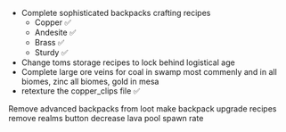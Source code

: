 - Complete sophisticated backpacks crafting recipes
    - Copper ✅
    - Andesite ✅
    - Brass ✅
    - Sturdy ✅
- Change toms storage recipes to lock behind logistical age
- Complete large ore veins for coal in swamp most commenly and in all biomes, zinc all biomes, gold in mesa
- retexture the copper_clips file ✅

Remove advanced backpacks from loot
make backpack upgrade recipes
remove realms button
decrease lava pool spawn rate